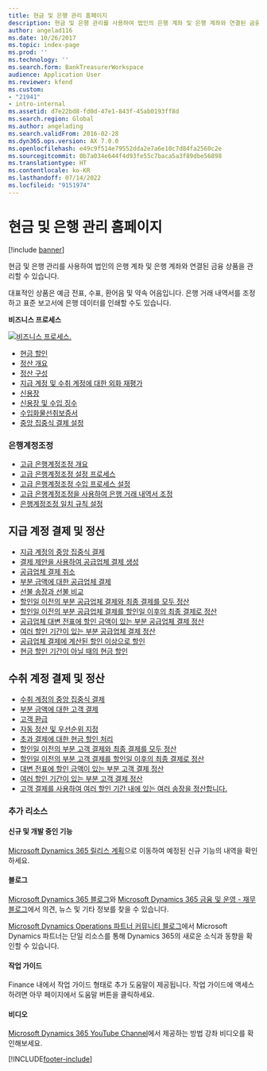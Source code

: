 ```yaml
---
title: 현금 및 은행 관리 홈페이지
description: 현금 및 은행 관리를 사용하여 법인의 은행 계좌 및 은행 계좌와 연결된 금융 상품을 관리할 수 있습니다.
author: angelad116
ms.date: 10/26/2017
ms.topic: index-page
ms.prod: ''
ms.technology: ''
ms.search.form: BankTreasurerWorkspace
audience: Application User
ms.reviewer: kfend
ms.custom:
- "21941"
- intro-internal
ms.assetid: d7e22bd8-fd0d-47e1-843f-45ab0193ff8d
ms.search.region: Global
ms.author: angelading
ms.search.validFrom: 2016-02-28
ms.dyn365.ops.version: AX 7.0.0
ms.openlocfilehash: e49c9f514e79552dda2e7a6e10c7d84fa2560c2e
ms.sourcegitcommit: 0b7a034e644f4d93fe55c7baca5a3f89dbe56898
ms.translationtype: HT
ms.contentlocale: ko-KR
ms.lasthandoff: 07/14/2022
ms.locfileid: "9151974"
---
```

# <a name="cash-and-bank-management-home-page"></a>현금 및 은행 관리 홈페이지

[!include [banner](../includes/banner.md)]

현금 및 은행 관리를 사용하여 법인의 은행 계좌 및 은행 계좌와 연결된 금융 상품을 관리할 수 있습니다. 

대표적인 상품은 예금 전표, 수표, 환어음 및 약속 어음입니다. 은행 거래 내역서를 조정하고 표준 보고서에 은행 데이터를 인쇄할 수도 있습니다.

**비즈니스 프로세스**

[![비즈니스 프로세스.](./media/Cash-process.PNG)](./media/Cash-process.PNG)

-   [현금 할인](cash-discounts.md)
-   [정산 개요](settlement-overview.md)
-   [정산 구성](configure-settlement.md)
-   [지급 계정 및 수취 계정에 대한 외화 재평가](foreign-currency-revaluation-accounts-payable-accounts-receivable.md)
-   [신용장](letters-of-credit.md)
-   [신용장 및 수입 징수](letters-of-credit-import-collections.md)
-   [수입화물선취보증서](letters-of-guarantee.md)
-   [중앙 집중식 결제 설정](set-up-centralized-payments.md)

### <a name="bank-reconciliation"></a>은행계정조정

-   [고급 은행계정조정 개요](advanced-bank-reconciliation-overview.md)
-   [고급 은행계정조정 설정 프로세스](configure-advanced-bank-reconciliation.md)
-   [고급 은행계정조정 수입 프로세스 설정](set-up-advanced-bank-reconciliation-import-process.md)
-   [고급 은행계정조정을 사용하여 은행 거래 내역서 조정](reconcile-bank-statements-advanced-bank-reconciliation.md)
-   [은행계정조정 일치 규칙 설정](set-up-bank-reconciliation-matching-rules.md)


## <a name="accounts-payable-payments-and-settlements"></a>지급 계정 결제 및 정산
-   [지급 계정의 중앙 집중식 결제](../accounts-payable/centralized-payments-accounts-payable.md)
-   [결제 제안을 사용하여 공급업체 결제 생성](../accounts-payable/create-vendor-payments-payment-proposal.md)
-   [공급업체 결제 취소](../accounts-payable/reverse-vendor-payment.md)
-   [부분 금액에 대한 공급업체 결제](../accounts-payable/vendor-payments-partial-amount.md)
-   [선불 송장과 선불 비교](../accounts-payable/prepayments-invoices-vs-prepayments.md)
-   [할인일 이전의 부분 공급업체 결제와 최종 결제를 모두 정산](../accounts-payable/settle-partial-vendor-payment-or-final-payment-before-discount.md)
-   [할인일 이전의 부분 공급업체 결제를 할인일 이후의 최종 결제로 정산](../accounts-payable/settle-partial-vendor-payment-before-discount-or-final-payment-after.md)
-   [공급업체 대변 전표에 할인 금액이 있는 부분 공급업체 결제 정산](../accounts-payable/settle-partial-vendor-payment-discounts-vendor-credit-notes.md)
-   [여러 할인 기간이 있는 부분 공급업체 결제 정산](../accounts-payable/settle-partial-vendor-payment-multiple-discount-periods.md)
-   [공급업체 결제에 계산된 할인 이상으로 할인](../accounts-payable/take-discount-more-calculated-discount-vendor-payment.md)
-   [현금 할인 기간이 아닐 때의 현금 할인](../accounts-payable/take-cash-discount-outside-cash-discount-timeframe.md)

## <a name="accounts-receivable-payments-and-settlements"></a>수취 계정 결제 및 정산
-   [수취 계정의 중앙 집중식 결제](../accounts-receivable/centralized-payments-accounts-receivable.md)
-   [부분 금액에 대한 고객 결제](../accounts-receivable/customer-payments-partial-amount.md)
-   [고객 환급](../accounts-receivable/reimburse-customers.md)
-   [자동 정산 및 우선순위 지정](../accounts-receivable/automatic-settlement-prioritization.md)
-   [초과 결제에 대한 현금 할인 처리](../cash-bank-management/cash-discount-handling-overpayments.md)
-   [할인일 이전의 부분 고객 결제와 최종 결제를 모두 정산](../accounts-payable/settle-partial-customer-payment-or-final-payment-before-discount.md)
-   [할인일 이전의 부분 고객 결제를 할인일 이후의 최종 결제로 정산](../accounts-receivable/settle-partial-customer-payment-before-discount-or-final-payment-after.md)
-   [대변 전표에 할인 금액이 있는 부분 고객 결제 정산](../accounts-receivable/settle-partial-customer-payment-discounts-credit-notes.md)
-   [여러 할인 기간이 있는 부분 고객 결제 정산](../accounts-receivable/settle-partial-customer-payment-multiple-discount-periods.md)
-   [고객 결제를 사용하여 여러 할인 기간 내에 있는 여러 송장을 정산합니다.](../accounts-receivable/customer-payment-settle-multiple-invoices-multiple-discount-periods.md)



### <a name="additional-resources"></a>추가 리소스

#### <a name="whats-new-and-in-development"></a>신규 및 개발 중인 기능

[Microsoft Dynamics 365 릴리스 계획](/dynamics365/release-plans/)으로 이동하여 예정된 신규 기능의 내역을 확인하세요. 

#### <a name="blogs"></a>블로그

[Microsoft Dynamics 365 블로그](https://community.dynamics.com/b/msftdynamicsblog?c=Enterprise)와 [Microsoft Dynamics 365 금융 및 운영 - 재무 블로그](https://community.dynamics.com/365/financeandoperations/b/financials)에서 의견, 뉴스 및 기타 정보를 찾을 수 있습니다.

[Microsoft Dynamics Operations 파트너 커뮤니티 블로그](https://community.dynamics.com/partner/b/operationspartnercommunityblog)에서 Microsoft Dynamics 파트너는 단일 리소스를 통해 Dynamics 365의 새로운 소식과 동향을 확인할 수 있습니다.

#### <a name="task-guides"></a>작업 가이드
Finance 내에서 작업 가이드 형태로 추가 도움말이 제공됩니다. 작업 가이드에 액세스하려면 아무 페이지에서 도움말 버튼을 클릭하세요.

#### <a name="videos"></a>비디오

[Microsoft Dynamics 365 YouTube Channel](https://www.youtube.com/channel/UCJGCg4rB3QSs8y_1FquelBQ)에서 제공하는 방법 강좌 비디오를 확인해보세요.


[!INCLUDE[footer-include](../../includes/footer-banner.md)]

